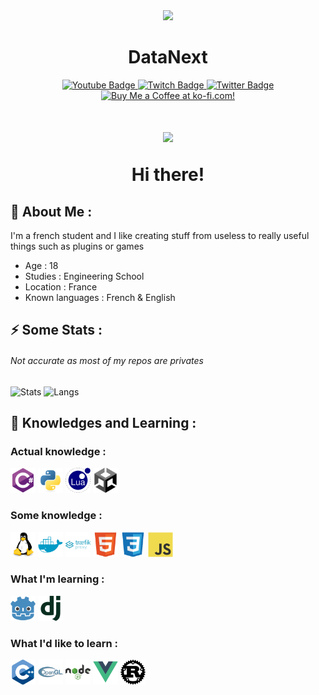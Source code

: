 <div id="header" align="center">
  <img src="https://wsrv.nl/?url=avatars.githubusercontent.com/u/83374556%3Fv=4&w=100&h=100&mask=circle">
  <h1>DataNext</h1>
  <div id="badges 1st-row">
    <a href="https://www.youtube.com/channel/UCp6U8_f-4Fe2YtH-dbyr-Qg">
      <img src="https://img.shields.io/badge/YouTube-red?style=for-the-badge&logo=youtube&logoColor=white" alt="Youtube Badge"/>
    </a>
    <a href="https://www.twitch.tv/datanext">
      <img src="https://img.shields.io/badge/Twitch-a?style=for-the-badge&logo=twitch&logoColor=white&color=6441a5" alt="Twitch Badge"/>
    </a>
    <a href="https://twitter.com/DataNext_">
      <img src="https://img.shields.io/badge/Twitter-a?style=for-the-badge&logo=twitter&logoColor=white&color=1DA1F2" alt="Twitter Badge">
    </a>
  </div>
  <div id="badges 2nd-row">
    <a href='https://ko-fi.com/M4M2VL6WW' target='_blank'>
      <img height='29' style='border:0px;height:29px;' src='https://storage.ko-fi.com/cdn/brandasset/kofi_button_dark.png' border='0' alt='Buy Me a Coffee at ko-fi.com!'/>
    </a>
  </div>
  <h1>
    <img src="https://media.giphy.com/media/hvRJCLFzcasrR4ia7z/giphy.gif" width="30px"/>
    <p>Hi there!</p>
  </h1>
</div>

## 📂 About Me :
I'm a french student and I like creating stuff from useless to really useful things such as plugins or games
  - Age : 18
  - Studies : Engineering School
  - Location : France
  - Known languages : French & English

## ⚡ Some Stats :
###### Not accurate as most of my repos are privates</br>
![Stats](https://github-readme-stats-git-masterrstaa-rickstaa.vercel.app/api?username=DataNext27&theme=tokyonight)
![Langs](https://github-readme-stats.vercel.app/api/top-langs/?username=DataNext27&theme=tokyonight)

## 📖 Knowledges and Learning :
<div id="knowledges-learning">
  <div id="actual-knowledges">
    <h3>Actual knowledge :</h3>
    <img src="https://github.com/devicons/devicon/blob/master/icons/csharp/csharp-original.svg" title="C#" alt="C#" width="40" height="40">
    <img src="https://github.com/devicons/devicon/blob/master/icons/python/python-original.svg" title="Python" alt="Python" width="40" height="40">
    <img src="https://github.com/devicons/devicon/blob/master/icons/lua/lua-original.svg" title="Lua" alt="Lua" width="40" height="40">
    <img src="https://github.com/devicons/devicon/blob/master/icons/unity/unity-original.svg" title="Unity" alt="Unity" width="40" height="40">
  </div>
  <div id="some-knowledges">
    <h3>Some knowledge :</h3>
    <img src="https://github.com/devicons/devicon/blob/master/icons/linux/linux-original.svg" title="Linux" alt="Linux" width="40" height="40">
    <img src="https://github.com/devicons/devicon/blob/master/icons/docker/docker-plain.svg" title="Docker" alt="Docker" width="40" height="40">
    <img src="https://github.com/devicons/devicon/blob/master/icons/traefikproxy/traefikproxy-plain-wordmark.svg" title="traefik" alt="traefik" width="40" height="40">
    <img src="https://github.com/devicons/devicon/blob/master/icons/html5/html5-original.svg" title="HTML5" alt="HTML5" width="40" height="40">
    <img src="https://github.com/devicons/devicon/blob/master/icons/css3/css3-original.svg" title="CSS3" alt="CSS3" width="40" height="40">
    <img src="https://github.com/devicons/devicon/blob/master/icons/javascript/javascript-original.svg" title="JS" alt="JS" width="40" height="40">
  </div>
  <div id="learning">
    <h3>What I'm learning :</h3>
    <img src="https://github.com/devicons/devicon/blob/master/icons/godot/godot-original.svg" title="Godot Enginge" alt="Godot" width="40" heght="40">
    <img src="https://github.com/devicons/devicon/blob/master/icons/django/django-plain.svg" title="Django" alt="Django" width="40" height="40">
  </div>
  <div id="want-to-learn">
    <h3>What I'd like to learn :</h3>
    <img src="https://github.com/devicons/devicon/blob/master/icons/cplusplus/cplusplus-original.svg" title="C++" alt="C++" width="40" height="40">
    <img src="https://github.com/devicons/devicon/blob/master/icons/opengl/opengl-original.svg" title="OpenGL" alt="OpenGL" width="40" height="40">
    <img src="https://github.com/devicons/devicon/blob/master/icons/nodejs/nodejs-original-wordmark.svg" title="nodeJS" alt="nodeJS" width="40" height="40">
    <img src="https://github.com/devicons/devicon/blob/master/icons/vuejs/vuejs-original.svg" title="VueJS" alt="VueJS" width="40" height="40">
    <img src="https://github.com/devicons/devicon/blob/master/icons/rust/rust-original.svg" title="Rust" alt="Rust" width="40" height="40">
  </div>
</div>

<!--
### Hi there 👋

**DataNext27/DataNext27** is a ✨ _special_ ✨ repository because its `README.md` (this file) appears on your GitHub profile.

Here are some ideas to get you started:

- 🔭 I’m currently working on ...
- 🌱 I’m currently learning ...
- 👯 I’m looking to collaborate on ...
- 🤔 I’m looking for help with ...
- 💬 Ask me about ...
- 📫 How to reach me: ...
- 😄 Pronouns: ...
- ⚡ Fun fact: ...
-->
